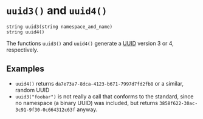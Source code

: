 # `uuid3()` and `uuid4()`

```
string uuid3(string namespace_and_name)
string uuid4()
```

The functions `uuid3()` and `uuid4()` generate a [UUID](https://tools.ietf.org/html/rfc4122) version 3 or 4, respectively.


## Examples

* `uuid4()` returns `da7e73a7-8dca-4123-b671-7997d7fd2fb8` or a similar, random UUID
* `uuid3("foobar")` is not really a call that conforms to the standard, since no namespace (a binary UUID) was included, but returns `3858f622-30ac-3c91-9f30-0c664312c63f` anyway.
